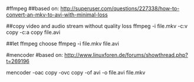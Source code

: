 #ffmpeg
##based on: http://superuser.com/questions/227338/how-to-convert-an-mkv-to-avi-with-minimal-loss

##copy video and audio stream without quality loss
ffmpeg -i file.mkv -c:v copy -c:a copy file.avi

##let ffmpeg choose
ffmpeg -i file.mkv file.avi

#mencoder
#based on: http://www.linuxforen.de/forums/showthread.php?t=269196

mencoder -oac copy -ovc copy -of avi -o file.avi file.mkv
